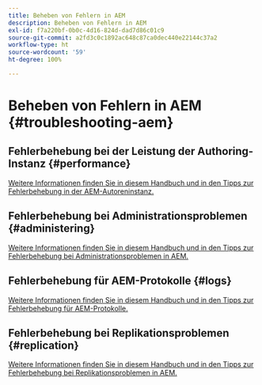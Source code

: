 ```yaml
---
title: Beheben von Fehlern in AEM
description: Beheben von Fehlern in AEM
exl-id: f7a220bf-0b0c-4d16-824d-dad7d86c01c9
source-git-commit: a2fd3c0c1892ac648c87ca0dec440e22144c37a2
workflow-type: ht
source-wordcount: '59'
ht-degree: 100%

---
```


# Beheben von Fehlern in AEM {#troubleshooting-aem}

## Fehlerbehebung bei der Leistung der Authoring-Instanz {#performance}

[Weitere Informationen finden Sie in diesem Handbuch und in den Tipps zur Fehlerbehebung in der AEM-Autoreninstanz.](/help/sites-authoring/troubleshooting.md)

## Fehlerbehebung bei Administrationsproblemen {#administering}

[Weitere Informationen finden Sie in diesem Handbuch und in den Tipps zur Fehlerbehebung bei Administrationsproblemen in AEM.](/help/sites-administering/troubleshoot.md)

## Fehlerbehebung für AEM-Protokolle {#logs}

[Weitere Informationen finden Sie in diesem Handbuch und in den Tipps zur Fehlerbehebung für AEM-Protokolle.](/help/sites-administering/troubleshooting.md)

## Fehlerbehebung bei Replikationsproblemen {#replication}

[Weitere Informationen finden Sie in diesem Handbuch und in den Tipps zur Fehlerbehebung bei Replikationsproblemen in AEM.](/help/sites-deploying/troubleshoot-rep.md)
